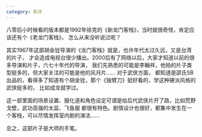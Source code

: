 ```yaml
---
category: 影评
---
```

八零后小时候看的版本都是1992年徐克的《新龙门客栈》，当时就很奇怪，肯定应该还有个《老龙门客栈》，
怎么从来没听说过呢？ 

其实1967年这部胡金铨导演的《龙门客栈》就是，也许年代太过久远，又是台湾的片子，
才会造成电视台很少播出。2000后有了网络以后，大家才知道以前的很多导演和片子，六七十年代的导演，
我们先熟悉的可能是李翰祥，他拍的片子类型挺多的，但大家关注的可能是他的风月片…… 对于武侠方面，
都知道是邵氏SB出品的，看得多了知道有个胡金铨，那个《独臂刀》挺好看的，学这种硬派风格的武侠挺多的，
比如成龙就学过。

这一部里面的场景设置、服化道和角色设定可谓是给后代武侠片开了路，比如荒野戈壁，武功高强的太监、飞鱼服
都很有特色。剧情设计也很好，都集中发生在一个客栈，可以尽情发挥室内剧的演法……

总之，这部片子是大师的手笔。

